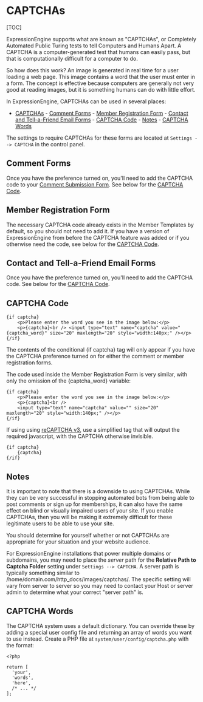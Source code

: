 <!--
    This source file is part of the open source project
    ExpressionEngine User Guide (https://github.com/ExpressionEngine/ExpressionEngine-User-Guide)

    @link      https://expressionengine.com/
    @copyright Copyright (c) 2003-2020, Packet Tide, LLC (https://packettide.com)
    @license   https://expressionengine.com/license Licensed under Apache License, Version 2.0
-->

# CAPTCHAs

[TOC]

ExpressionEngine supports what are known as "CAPTCHAs", or Completely Automated Public Turing tests to tell Computers and Humans Apart. A CAPTCHA is a computer-generated test that humans can easily pass, but that is computationally difficult for a computer to do.

So how does this work? An image is generated in real time for a user loading a web page. This image contains a word that the user must enter in a form. The concept is effective because computers are generally not very good at reading images, but it is something humans can do with little effort.

In ExpressionEngine, CAPTCHAs can be used in several places:

- [CAPTCHAs](#captchas) - [Comment Forms](#comment-forms) - [Member Registration Form](#member-registration-form) - [Contact and Tell-a-Friend Email Forms](#contact-and-tell-a-friend-email-forms) - [CAPTCHA Code](#captcha-code) - [Notes](#notes) - [CAPTCHA Words](#captcha-words)

The settings to require CAPTCHAs for these forms are located at `Settings --> CAPTCHA` in the control panel.

## Comment Forms

Once you have the preference turned on, you'll need to add the CAPTCHA code to your [Comment Submission Form](comment/form.md). See below for the [CAPTCHA Code](#captcha-code).

## Member Registration Form

The necessary CAPTCHA code already exists in the Member Templates by default, so you should not need to add it. If you have a version of ExpressionEngine from before the CAPTCHA feature was added or if you otherwise need the code, see below for the [CAPTCHA Code](#captcha-code).

## Contact and Tell-a-Friend Email Forms

Once you have the preference turned on, you'll need to add the CAPTCHA code. See below for the [CAPTCHA Code](#captcha-code).

## CAPTCHA Code

    {if captcha}
        <p>Please enter the word you see in the image below:</p>
        <p>{captcha}<br /> <input type="text" name="captcha" value="{captcha_word}" size="20" maxlength="20" style="width:140px;" /></p>
    {/if}

The contents of the conditional {if captcha} tag will only appear if you have the CAPTCHA preference turned on for either the comment or member registration forms.

The code used inside the Member Registration Form is very similar, with only the omission of the {captcha_word} variable:

    {if captcha}
        <p>Please enter the word you see in the image below:</p>
        <p>{captcha}<br />
        <input type="text" name="captcha" value="" size="20" maxlength="20" style="width:140px;" /></p>
    {/if}

If using using [reCAPTCHA v3](security/captchas.md), use a simplified tag that will output the required javascript, with the CAPTCHA otherwise invisible.

    {if captcha}
        {captcha}
    {/if}

## Notes

It is important to note that there is a downside to using CAPTCHAs. While they can be very successful in stopping automated bots from being able to post comments or sign up for memberships, it can also have the same effect on blind or visually impaired users of your site. If you enable CAPTCHAs, then you will be making it extremely difficult for these legitimate users to be able to use your site.

You should determine for yourself whether or not CAPTCHAs are appropriate for your situation and your website audience.

For ExpressionEngine installations that power multiple domains or subdomains, you may need to place the _server_ path for the **Relative Path to Captcha Folder** setting under `Settings --> CAPTCHA`. A server path is typically something similar to /home/domain.com/http_docs/images/captchas/. The specific setting will vary from server to server so you may need to contact your Host or server admin to determine what your correct "server path" is.

## CAPTCHA Words

The CAPTCHA system uses a default dictionary. You can override these by adding a special user config file and returning an array of words you want to use instead. Create a PHP file at `system/user/config/captcha.php` with the format:

    <?php

    return [
      'your',
      'words',
      'here',
      /* ... */
    ];
